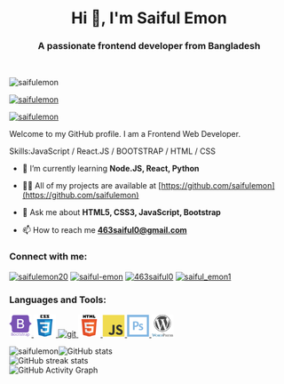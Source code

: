 
<h1 align="center">Hi 👋, I'm Saiful Emon</h1>
<h3 align="center">A passionate frontend developer from Bangladesh</h3>
<br/>
<p align="left"> <img src="https://komarev.com/ghpvc/?username=saifulemon&label=Profile%20views&color=0e75b6&style=flat" alt="saifulemon" /> </p>

<p align="left"> <a href="https://github.com/ryo-ma/github-profile-trophy"><img src="https://github-profile-trophy.vercel.app/?username=saifulemon" alt="saifulemon" /></a> </p>

<p align="left"> <a href="https://twitter.com/saifulemon" target="blank"><img src="https://img.shields.io/twitter/follow/saifulemon?logo=twitter&style=for-the-badge" alt="saifulemon" /></a> </p>

Welcome to my GitHub profile. I am a Frontend Web Developer. 

Skills:JavaScript / React.JS / BOOTSTRAP / HTML / CSS
 

- 🌱 I’m currently learning **Node.JS, React, Python**

- 👨‍💻 All of my projects are available at [https://github.com/saifulemon](https://github.com/saifulemon)

- 💬 Ask me about **HTML5, CSS3, JavaScript, Bootstrap**

- 📫 How to reach me **463saiful0@gmail.com**

<h3 align="left">Connect with me:</h3>
<p align="left">
<a href="https://twitter.com/saifulemon20" target="blank"><img align="center" src="https://raw.githubusercontent.com/rahuldkjain/github-profile-readme-generator/master/src/images/icons/Social/twitter.svg" alt="saifulemon20" height="30" width="40" /></a>
<a href="https://linkedin.com/in/saiful-emon" target="blank"><img align="center" src="https://raw.githubusercontent.com/rahuldkjain/github-profile-readme-generator/master/src/images/icons/Social/linked-in-alt.svg" alt="saiful-emon" height="30" width="40" /></a>
<a href="https://fb.com/463saiful0" target="blank"><img align="center" src="https://raw.githubusercontent.com/rahuldkjain/github-profile-readme-generator/master/src/images/icons/Social/facebook.svg" alt="463saiful0" height="30" width="40" /></a>
<a href="https://instagram.com/saiful_emon1" target="blank"><img align="center" src="https://raw.githubusercontent.com/rahuldkjain/github-profile-readme-generator/master/src/images/icons/Social/instagram.svg" alt="saiful_emon1" height="30" width="40" /></a>
</p>

<h3 align="left">Languages and Tools:</h3>
<p align="left"> 
<a href="https://getbootstrap.com" target="_blank"> <img src="https://raw.githubusercontent.com/devicons/devicon/master/icons/bootstrap/bootstrap-plain-wordmark.svg" alt="bootstrap" width="40" height="40"/> </a> <a href="https://www.w3schools.com/css/" target="_blank"> <img src="https://raw.githubusercontent.com/devicons/devicon/master/icons/css3/css3-original-wordmark.svg" alt="css3" width="40" height="40"/> </a> <a href="https://git-scm.com/" target="_blank"> <img src="https://www.vectorlogo.zone/logos/git-scm/git-scm-icon.svg" alt="git" width="40" height="40"/> </a> <a href="https://www.w3.org/html/" target="_blank"> <img src="https://raw.githubusercontent.com/devicons/devicon/master/icons/html5/html5-original-wordmark.svg" alt="html5" width="40" height="40"/> </a> <a href="https://developer.mozilla.org/en-US/docs/Web/JavaScript" target="_blank"> <img src="https://raw.githubusercontent.com/devicons/devicon/master/icons/javascript/javascript-original.svg" alt="javascript" width="40" height="40"/> </a> <a href="https://www.photoshop.com/en" target="_blank"> <img src="https://raw.githubusercontent.com/devicons/devicon/master/icons/photoshop/photoshop-line.svg" alt="photoshop" width="40" height="40"/> </a> <a href="https://wordpress.org" target="_blank"> <img src="https://raw.githubusercontent.com/devicons/devicon/master/icons/wordpress/wordpress-original.svg" alt="wordpress" width="40" height="40"/> </a>
</p>

<p><img align="left" src="https://github-readme-stats.vercel.app/api/top-langs?username=saifulemon&show_icons=true&locale=en&layout=compact" alt="saifulemon" /></p>

![GitHub stats](https://github-readme-stats.vercel.app/api?username=saifulemon&show_icons=true)  
![GitHub streak stats](https://github-readme-streak-stats.herokuapp.com/?user=saifulemon)  
![GitHub Activity Graph](https://activity-graph.herokuapp.com/graph?username=saifulemon)  
